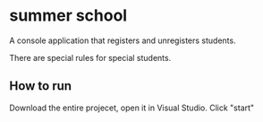 # summer school

A console application that registers and unregisters students.

There are special rules for special students.

## How to run
Download the entire projecet, open it in Visual Studio. Click "start"
